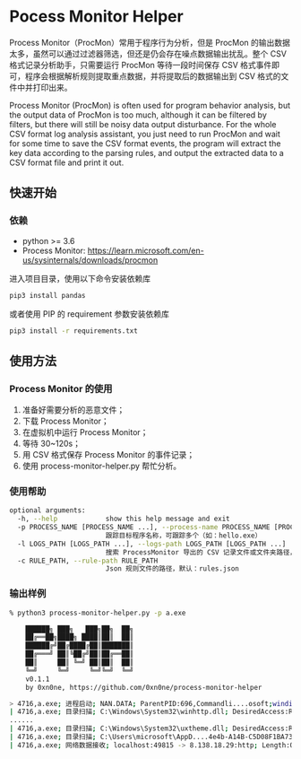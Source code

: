 # Pocess Monitor Helper

Process Monitor（ProcMon）常用于程序行为分析，但是 ProcMon 的输出数据太多，虽然可以通过过滤器筛选，但还是仍会存在噪点数据输出扰乱。整个 CSV 格式记录分析助手，只需要运行 ProcMon 等待一段时间保存 CSV 格式事件即可，程序会根据解析规则提取重点数据，并将提取后的数据输出到 CSV 格式的文件中并打印出来。

Process Monitor (ProcMon) is often used for program behavior analysis, but the output data of ProcMon is too much, although it can be filtered by filters, but there will still be noisy data output disturbance. For the whole CSV format log analysis assistant, you just need to run ProcMon and wait for some time to save the CSV format events, the program will extract the key data according to the parsing rules, and output the extracted data to a CSV format file and print it out.

## 快速开始

### 依赖

+ python >= 3.6
+ Process Monitor: <https://learn.microsoft.com/en-us/sysinternals/downloads/procmon>

进入项目目录，使用以下命令安装依赖库

```bash
pip3 install pandas
```

或者使用 PIP 的 requirement 参数安装依赖库

```bash
pip3 install -r requirements.txt
```

## 使用方法

### Process Monitor 的使用

1. 准备好需要分析的恶意文件；
2. 下载 Process Monitor；
3. 在虚拟机中运行 Process Monitor；
4. 等待 30~120s；
5. 用 CSV 格式保存 Process Monitor 的事件记录；
6. 使用 process-monitor-helper.py 帮忙分析。

### 使用帮助

```bash
optional arguments:
  -h, --help            show this help message and exit
  -p PROCESS_NAME [PROCESS_NAME ...], --process-name PROCESS_NAME [PROCESS_NAME ...]
                        跟踪目标程序名称，可跟踪多个（如：hello.exe）
  -l LOGS_PATH [LOGS_PATH ...], --logs-path LOGS_PATH [LOGS_PATH ...]
                        搜索 ProcessMonitor 导出的 CSV 记录文件或文件夹路径，默认：cache；（如：~/download/Logfile.CSV）。
  -c RULE_PATH, --rule-path RULE_PATH
                        Json 规则文件的路径，默认：rules.json
```

### 输出样例

```bash
% python3 process-monitor-helper.py -p a.exe

    ██████╗ ███╗   ███╗██╗  ██╗
    ██╔══██╗████╗ ████║██║  ██║
    ██████╔╝██╔████╔██║███████║
    ██╔═══╝ ██║╚██╔╝██║██╔══██║
    ██║     ██║ ╚═╝ ██║██║  ██║
    ╚═╝     ╚═╝     ╚═╝╚═╝  ╚═╝
    v0.1.1
    by 0xn0ne, https://github.com/0xn0ne/process-monitor-helper

> 4716,a.exe; 进程启动; NAN.DATA; ParentPID:696,Commandli....osoft;windir=C:\Windows
| 4716,a.exe; 目录扫描; C:\Windows\System32\winhttp.dll; DesiredAccess:ReadData/....e:n/a,OpenResult:Opened
......
| 4716,a.exe; 目录扫描; C:\Windows\System32\uxtheme.dll; DesiredAccess:ReadData/....e:n/a,OpenResult:Opened
| 4716,a.exe; 目录扫描; C:\Users\microsoft\AppD....4e4b-A14B-C5D08F1BA73A}; DesiredAccess:ReadData/....ze:0,OpenResult:Created
| 4716,a.exe; 网络数据接收; localhost:49815 -> 8.138.18.29:http; Length:0,seqnum:0,connid:0
```
